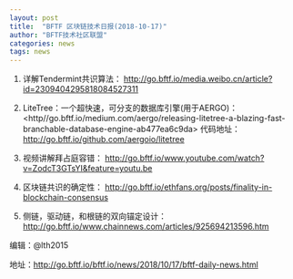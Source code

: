 ```yaml
---
layout: post
title:  "BFTF 区块链技术日报(2018-10-17)"
author: "BFTF技术社区联盟"
categories: news
tags: news
---
```


1. 详解Tendermint共识算法：
	<http://go.bftf.io/media.weibo.cn/article?id=2309404295818084527311>

2. LiteTree：一个超快速，可分支的数据库引擎(用于AERGO)：
	<http//go.bftf.io/medium.com/aergo/releasing-litetree-a-blazing-fast-branchable-database-engine-ab477ea6c9da>
   代码地址：
	<http://go.bftf.io/github.com/aergoio/litetree>

3. 视频讲解拜占庭容错：
	<http://go.bftf.io/www.youtube.com/watch?v=ZodcT3GTsYI&feature=youtu.be>

4. 区块链共识的确定性：
	<http://go.bftf.io/ethfans.org/posts/finality-in-blockchain-consensus>

5. 侧链，驱动链，和根链的双向锚定设计：
	<http://go.bftf.io/www.chainnews.com/articles/925694213596.htm>


编辑：@lth2015

地址：<http://go.bftf.io/bftf.io/news/2018/10/17/bftf-daily-news.html>
